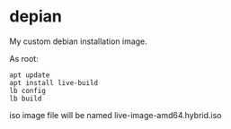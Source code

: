 # depian
My custom debian installation image.

As root:
```
apt update
apt install live-build
lb config
lb build
```
iso image file will be named live-image-amd64.hybrid.iso
